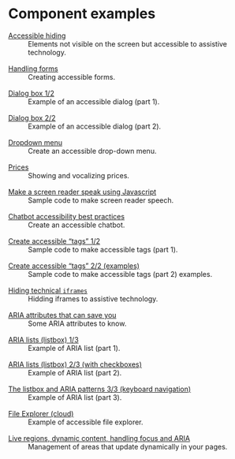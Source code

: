 # Component examples
<script>$(document).ready(function () {
    setBreadcrumb([{"label":"Component examples"}]);
});</script>

<style>
    dt a {text-decoration: underline;}
    dd {margin-bottom: 1rem;}
</style>

<dl>
    <dt><a href="exemples/masquage/index.html">Accessible hiding</a></dt>
    <dd>Elements not visible on the screen but accessible to assistive technology.</dd>
    <dt><a href="exemples/formulaire/index.html">Handling forms</a></dt>
    <dd>Creating accessible forms.</dd>
    <dt><a href="exemples/role-dialog/role-dialog.html">Dialog box 1/2</a></dt>
    <dd>Example of an accessible dialog (part 1).</dd>
    <dt><a href="exemples/role-dialog2/role-dialog.html">Dialog box 2/2</a></dt>
    <dd>Example of an accessible dialog (part 2).</dd>
    <dt><a href="exemples/simple-menu/simple-menu.html">Dropdown menu</a></dt>
    <dd>Create an accessible drop-down menu.</dd>
    <dt><a href="exemples/prix/index.html">Prices</a></dt>
    <dd>Showing and vocalizing prices.</dd>
    <dt><a href="exemples/speak/index.html">Make a screen reader speak using Javascript<a></dt>
    <dd>Sample code to make screen reader speech.</dd>
    <dt><a href="exemples/chatbot/index.html">Chatbot accessibility best practices<a></dt>
    <dd>Create an accessible chatbot.</dd>
    <dt><a href="exemples/tag/index.html">Create accessible “tags” 1/2</a></dt>
    <dd>Sample code to make accessible tags (part 1).</dd>
    <dt><a href="exemples/tag-exemples/index.html">Create accessible “tags” 2/2 (examples)</a></dt>
    <dd>Sample code to make accessible tags (part 2) examples.</dd>
    <dt><a href="exemples/iframes-techniques/index.html">Hiding technical <code>iframes</code></a></dt>
    <dd>Hidding iframes to assistive technology.</dd>
    <dt><a href="label-ledby-describedby.html"><abbr>ARIA</abbr> attributes that can save you</a></dt>
    <dd>Some ARIA attributes to know.</dd>
    <dt><a href="exemples/listbox/index.html"><abbr>ARIA</abbr> lists (listbox) 1/3</a></dt>
    <dd>Example of ARIA list (part 1).</dd>
    <dt><a href="exemples/check-listbox/index.html"><abbr>ARIA</abbr> lists (listbox) 2/3 (with checkboxes)</a></dt>
    <dd>Example of ARIA list (part 2).</dd>
    <dt><a href="exemples/listbox-pattern-aria/index.html">The listbox and <abbr>ARIA</abbr> patterns 3/3 (keyboard navigation)</a></dt>
    <dd>Example of ARIA list (part 3).</dd>
    <dt><a href="exemples/files/index.html">File Explorer (cloud)</a></dt>
    <dd>Example of accessible file explorer.</dd>
    <dt><a href="exemples/dynFocus/index.html">Live regions, dynamic content, handling focus and <abbr>ARIA</abbr></a></dt>
    <dd>Management of areas that update dynamically in your pages.</dd>
</dl>

<!--  This file is part of a11y-guidelines | Our vision of mobile & web accessibility guidelines and best practices, with valid/invalid examples.
 Copyright (C) 2016  Orange SA
 See the Creative Commons Legal Code Attribution-ShareAlike 3.0 Unported License for more details (LICENSE file). -->